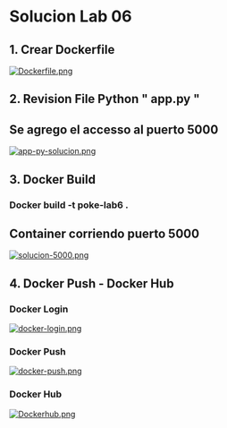 
# Solucion Lab 06

## 1. Crear Dockerfile 

[![Dockerfile.png](https://i.postimg.cc/hvt2bT2H/Dockerfile.png)](https://postimg.cc/R621v65R)

## 2. Revision File Python " app.py " 

## Se agrego el accesso al puerto 5000 

[![app-py-solucion.png](https://i.postimg.cc/TwMwDc33/app-py-solucion.png)](https://postimg.cc/hJscFTmk)


## 3. Docker Build 

###  Docker build -t poke-lab6 .

## Container corriendo puerto 5000 

[![solucion-5000.png](https://i.postimg.cc/cHzrJNtP/solucion-5000.png)](https://postimg.cc/bDQz6WTR)


## 4. Docker Push - Docker Hub

### Docker Login 

[![docker-login.png](https://i.postimg.cc/02yPB46w/docker-login.png)](https://postimg.cc/fkpG3Bfz)

### Docker Push 

[![docker-push.png](https://i.postimg.cc/PqYjDs7B/docker-push.png)](https://postimg.cc/jWxmV9tX)

### Docker Hub

[![Dockerhub.png](https://i.postimg.cc/7hY8jCLk/Dockerhub.png)](https://postimg.cc/FdqBLHcW)





